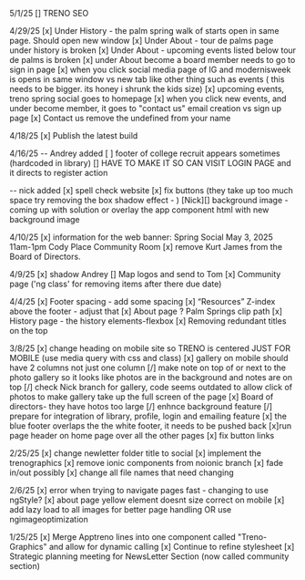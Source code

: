 
5/1/25
[] TRENO SEO

4/29/25
[x] Under History - the palm spring walk of starts open in same page. Should open new window
[x] Under About - tour de palms page under history is broken
[x] Under About - upcoming events listed below tour de palms is broken
[x] under About become a board member needs to go to sign in page
[x] when you click  social media page of IG and modernisweek is opens in same window vs new tab like other thing such as events ( this needs to be bigger. its honey i shrunk the kids size)
[x] upcoming events, treno spring social goes to homepage
[x] when you click new events, and under become member, it goes to "contact us" email creation vs sign up page
[x] Contact us remove the undefined  from your name

4/18/25
[x] Publish the latest build

4/16/25
-- Andrey added
[ ] footer of college recruit appears sometimes (hardcoded in library)
[]  HAVE TO MAKE IT SO CAN VISIT LOGIN PAGE and it directs to register action 

-- nick added
[x] spell check website
[x] fix buttons (they take up too much space try removing the box shadow effect - )
[Nick][] background image - coming up with solution or overlay the app component html with new background image 

4/10/25
[x] information for the web banner: Spring Social May 3, 2025 11am-1pm Cody Place Community Room
[x] remove Kurt James from the Board of Directors.

4/9/25
[x] shadow Andrey
[] Map logos and send to Tom
[x] Community page ('ng class' for removing items after there due date)

4/4/25
[x] Footer spacing - add some spacing
[x] “Resources” Z-index above the footer - adjust that 
[x] About page ? Palm Springs clip path
[x] History page - the history elements-flexbox
[x] Removing redundant titles on the top

3/8/25
[x] change heading on mobile site so TRENO is centered JUST FOR MOBILE (use media query with css and class)
[x] gallery on mobile should have 2 columns  not just one column
[/] make note on top of or next to the photo gallery so it looks like photos are in the background and notes are on top
[/] check Nick branch for gallery, code seems outdated to allow click of photos to make gallery take up the full screen of the page
[x] Board of directors- they have hotos too large
[/] enhnce background feature
[/] prepare for integration of library, profile, login and emailing feature
[x] the blue footer overlaps the the white footer, it needs to be pushed back
[x]run page header on home page over all the other pages 
[x] fix button links 

2/25/25
[x] change newletter folder title to social 
[x] implement the trenographics 
[x] remove ionic components from noionic branch
[x] fade in/out possibly
[x] change all file names that need changing 

2/6/25
[x] error when trying to navigate pages fast - changing to use ngStyle? 
[x] about page yellow element doesnt size correct on mobile 
[x] add lazy load to all images for better page handling OR use ngimageoptimization 

1/25/25
[x] Merge Apptreno lines into one component called "Treno-Graphics" and allow for dynamic calling
[x] Continue to refine stylesheet
[x] Strategic planning meeting for NewsLetter Section (now called community section)
